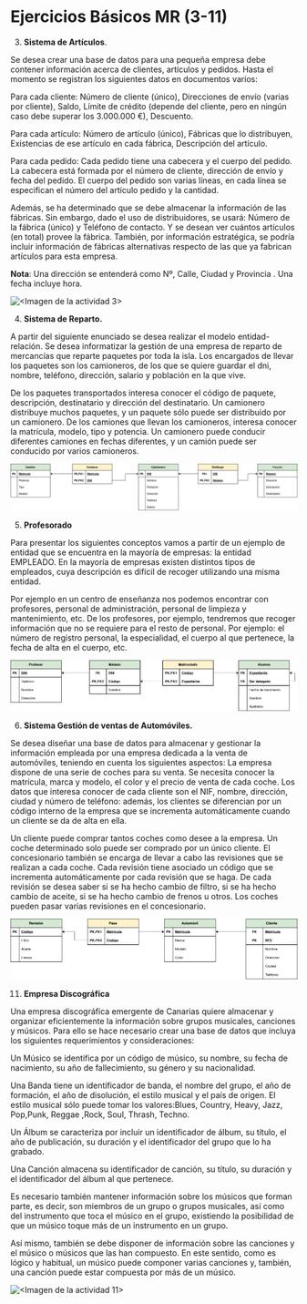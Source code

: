 # Ejercicios Básicos MR (3-11)
3. **Sistema de Artículos**.


Se desea crear una base de datos para una pequeña empresa debe contener información acerca de clientes, artículos y pedidos. Hasta el momento se registran los siguientes datos en documentos varios:

Para cada cliente: Número de cliente (único), Direcciones de envío (varias por cliente), Saldo, Límite de crédito (depende del cliente, pero en ningún caso debe superar los 3.000.000 €), Descuento.

Para cada artículo: Número de artículo (único), Fábricas que lo distribuyen, Existencias de ese artículo en cada fábrica, Descripción del artículo.

Para cada pedido: Cada pedido tiene una cabecera y el cuerpo del pedido. La cabecera está formada por el número de cliente, dirección de envío y fecha del pedido. El cuerpo del pedido son varias líneas, en cada línea se especifican el número del artículo pedido y la cantidad.

Además, se ha determinado que se debe almacenar la información de las fábricas. Sin embargo, dado el uso de distribuidores, se usará: Número de la fábrica (único) y Teléfono de contacto. Y se desean ver cuántos artículos (en total) provee la fábrica. También, por información estratégica, se podría incluir información de fábricas alternativas respecto de las que ya fabrican artículos para esta empresa.

**Nota**: Una dirección se entenderá como Nº, Calle, Ciudad y Provincia . Una fecha incluye hora.

![<Imagen de la actividad 3>](<https://github.com/Yaamiilaa/base-datos-bae-/blob/main/Tareas/Tarea8/IMG/Sistema%20de%20art%C3%ADculos.png>)

4. **Sistema de Reparto.**

A partir del siguiente enunciado se desea realizar el modelo entidad-relación. Se desea informatizar la gestión de una empresa de reparto de mercancías que reparte paquetes por toda la isla. Los encargados de llevar los paquetes son los camioneros, de los que se quiere guardar el dni, nombre, teléfono, dirección, salario y población en la que vive. 

De los paquetes transportados interesa conocer el código de paquete, descripción, destinatario y dirección del destinatario. Un camionero distribuye muchos paquetes, y un paquete sólo puede ser distribuido por un camionero. De los camiones que llevan los camioneros, interesa conocer la matrícula, modelo, tipo y potencia. Un camionero puede conducir diferentes camiones en fechas diferentes, y un camión puede ser conducido por varios camioneros.

![<Imagen de la actividad 4>](<https://github.com/Yaamiilaa/base-datos-bae-/blob/main/Tareas/Tarea8/IMG/Sistema%20de%20reparto.png>)

5. **Profesorado**

Para presentar los siguientes conceptos vamos a partir de un ejemplo de entidad que se encuentra en la mayoría de empresas: la entidad EMPLEADO. En la mayoría de empresas existen distintos tipos de empleados, cuya descripción es difícil de recoger utilizando una misma entidad.

Por ejemplo en un centro de enseñanza nos podemos encontrar con profesores, personal de administración, personal de limpieza y mantenimiento, etc. De los profesores, por ejemplo, tendremos que recoger información que no se requiere para el resto de personal. Por ejemplo: el número de registro personal, la especialidad, el cuerpo al que pertenece, la fecha de alta en el cuerpo, etc.

![<Imagen de la actividad 5>](<https://github.com/Yaamiilaa/base-datos-bae-/blob/main/Tareas/Tarea8/IMG/Profesorado.png>)

6. **Sistema Gestión de ventas de Automóviles.**

Se desea diseñar una base de datos para almacenar y gestionar la información empleada por una empresa dedicada a la venta de automóviles, teniendo en cuenta los siguientes aspectos: La empresa dispone de una serie de coches para su venta. Se necesita conocer la matrícula, marca y modelo, el color y el precio de venta de cada coche. Los datos que interesa conocer de cada cliente son el NIF, nombre, dirección, ciudad y número de teléfono: además, los clientes se diferencian por un código interno de la empresa que se incrementa automáticamente cuando un cliente se da de alta en ella. 

Un cliente puede comprar tantos coches como desee a la empresa. Un coche determinado solo puede ser comprado por un único cliente. El concesionario también se encarga de llevar a cabo las revisiones que se realizan a cada coche. Cada revisión tiene asociado un código que se incrementa automáticamente por cada revisión que se haga. De cada revisión se desea saber si se ha hecho cambio de filtro, si se ha hecho cambio de aceite, si se ha hecho cambio de frenos u otros. Los coches pueden pasar varias revisiones en el concesionario.

![<Imagen de la actividad 6>](<https://github.com/Yaamiilaa/base-datos-bae-/blob/main/Tareas/Tarea8/IMG/Gesti%C3%B3n%20de%20Autom%C3%B3viles.png>)

11. **Empresa Discográfica**

Una empresa discográfica emergente de Canarias quiere almacenar y organizar eficientemente la información sobre grupos musicales, canciones y músicos. Para ello se hace necesario crear una base de datos que incluya los siguientes requerimientos y consideraciones:

Un Músico se identifica por un código de músico, su nombre, su fecha de nacimiento, su año de fallecimiento, su género y su nacionalidad.

Una Banda tiene un identificador de banda, el nombre del grupo, el año de formación, el año de disolución, el estilo musical y el país de origen. El estilo musical sólo puede tomar los valores:Blues, Country, Heavy, Jazz, Pop,Punk, Reggae ,Rock, Soul, Thrash, Techno.

Un Álbum se caracteriza por incluir un identificador de álbum, su título, el año de publicación, su duración y el identificador del grupo que lo ha grabado.

Una Canción almacena su identificador de canción, su título, su duración y el identificador del álbum al que pertenece.

Es necesario también mantener información sobre los músicos que forman parte, es decir, son miembros de un grupo o grupos musicales, así como del instrumento que toca el músico en el grupo, existiendo la posibilidad de que un músico toque más de un instrumento en un grupo.

Así mismo, también se debe disponer de información sobre las canciones y el músico o músicos que las han compuesto. En este sentido, como es lógico y habitual, un músico puede componer varias canciones y, también, una canción puede estar compuesta por más de un músico.

![<Imagen de la actividad 11>](<https://github.com/Yaamiilaa/base-datos-bae-/blob/main/Tareas/Tarea8/IMG/Empresa%20discogr%C3%A1fica.png>)
